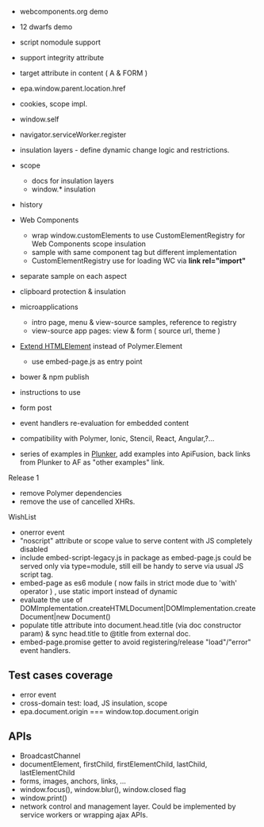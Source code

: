 * webcomponents.org demo
* 12 dwarfs demo  
* script nomodule support
* support integrity attribute
* target attribute in content ( A & FORM )
* epa.window.parent.location.href
* cookies, scope impl.
* window.self
* navigator.serviceWorker.register
* insulation layers - define dynamic change logic and restrictions. 
* scope 
    * docs for insulation layers
    * window.* insulation
* history
* Web Components
    * wrap window.customElements to use CustomElementRegistry for Web Components scope insulation
    * sample with same component tag but different implementation
    * CustomElementRegistry use for loading WC via **link rel="import"** 
* separate sample on each aspect
* clipboard protection & insulation
* microapplications
    * intro page, menu & view-source samples, reference to registry
    * view-source app pages: view & form ( source url, theme )
* [Extend HTMLElement](https://developer.mozilla.org/en-US/docs/Web/Web_Components/Using_custom_elements) instead of Polymer.Element
    * use embed-page.js as entry point  
* bower & npm publish
* instructions to use
* form post
* event handlers re-evaluation for embedded content
 
* compatibility with Polymer, Ionic, Stencil, React, Angular,?...
* series of examples in [Plunker](http://plnkr.co/), add examples into ApiFusion, 
    back links from Plunker to AF as "other examples" link. 
    
Release 1

* remove Polymer dependencies
* remove the use of cancelled XHRs.     

WishList
* onerror event
* "noscript" attribute or scope value to serve content with JS completely disabled
* include embed-script-legacy.js in package as embed-page.js could be served only via type=module, still eill be handy 
    to serve via usual JS script tag.
* embed-page as es6 module ( now fails in strict mode due to 'with' operator )
    , use static import instead of dynamic 
* evaluate the use of DOMImplementation.createHTMLDocument|DOMImplementation.createDocument|new Document()   
* populate title attribute into document.head.title (via doc constructor param) & sync head.title to @title from 
    external doc.    
* embed-page.promise getter to avoid registering/release "load"/"error" event handlers.
    
## Test cases coverage
* error event
* cross-domain test: load, JS insulation, scope 
* epa.document.origin === window.top.document.origin

## APIs
* BroadcastChannel 
* documentElement, firstChild, firstElementChild, lastChild, lastElementChild
* forms, images, anchors, links, ...
* window.focus(), window.blur(), window.closed flag
* window.print()
* network control and management layer. Could be implemented by service workers or wrapping ajax APIs.
    